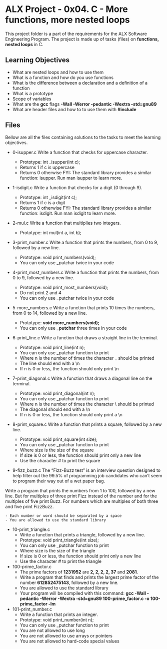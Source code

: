 
# ALX Project - 0x04. C - More functions, more nested loops

This project folder is a part of the requirements for the ALX Software Engineering Program.
The project is made up of tasks (files) on **functions, nested loops** in C.

## Learning Objectives

* What are nested loops and how to use them
* What is a function and how do you use functions
* What is the difference between a declaration and a definition of a function
* What is a prototype
* Scope of variables
* What are the **gcc** flags **-Wall -Werror -pedantic -Wextra -std=gnu89**
* What are header files and how to to use them with **#include**

## Files

Bellow are all the files containing solutions to the tasks to meet the learning objectives.

* 0-isupper.c
Write a function that checks for uppercase character.

	- Prototype: int _isupper(int c);
	- Returns 1 if c is uppercase
	- Returns 0 otherwise
FYI: The standard library provides a similar function: isupper. Run man isupper to learn more.
* 1-isdigit.c
Write a function that checks for a digit (0 through 9).

	- Prototype: int _isdigit(int c);
	- Returns 1 if c is a digit
	- Returns 0 otherwise
FYI: The standard library provides a similar function: isdigit. Run man isdigit to learn more.
* 2-mul.c
Write a function that multiplies two integers.

	- Prototype: int mul(int a, int b);
* 3-print_number.c
Write a function that prints the numbers, from 0 to 9, followed by a new line.

	- Prototype: void print_numbers(void);
	- You can only use _putchar twice in your code
* 4-print_most_numbers.c
Write a function that prints the numbers, from 0 to 9, followed by a new line.

	- Prototype: void print_most_numbers(void);
	- Do not print 2 and 4
	- You can only use _putchar twice in your code
* 5-more_numbers.c
Write a function that prints 10 times the numbers, from 0 to 14, followed by a new line.

	- Prototype: **void more_numbers(void);**
	- You can only use **_putchar** three times in your code
* 6-print_line.c
Write a function that draws a straight line in the terminal.

	- Prototype: void print_line(int n);
	- You can only use _putchar function to print
	- Where n is the number of times the character _ should be printed
	- The line should end with a \n
	- If n is 0 or less, the function should only print \n
* 7-print_diagonal.c
Write a function that draws a diagonal line on the terminal.

	- Prototype: void print_diagonal(int n);
	- You can only use _putchar function to print
	- Where n is the number of times the character \ should be printed
	- The diagonal should end with a \n
	- If n is 0 or less, the function should only print a \n
* 8-print_square.c
Write a function that prints a square, followed by a new line.

	- Prototype: void print_square(int size);
	- You can only use _putchar function to print
	- Where size is the size of the square
	- If size is 0 or less, the function should print only a new line
	- Use the character # to print the square
* 9-fizz_buzz.c
The “Fizz-Buzz test” is an interview question designed to help filter out the 99.5% of programming job candidates who can’t seem to program their way out of a wet paper bag.

Write a program that prints the numbers from 1 to 100, followed by a new line. But for multiples of three print Fizz instead of the number and for the multiples of five print Buzz. For numbers which are multiples of both three and five print FizzBuzz.

	- Each number or word should be separated by a space
	- You are allowed to use the standard library
* 10-print_triangle.c
	- Write a function that prints a triangle, followed by a new line.
	- Prototype: void print_triangle(int size);
	- You can only use _putchar function to print
	- Where size is the size of the triangle
	- If size is 0 or less, the function should print only a new line
	- Use the character # to print the triangle
* 100-prime_factor.c
	- The prime factors of **1231952** are **2, 2, 2, 2, 37** and **2081**.
	- Write a program that finds and prints the largest prime factor of the number **612852475143**, followed by a new line.
	- You are allowed to use the standard library
	- Your program will be compiled with this command: **gcc -Wall -pedantic -Werror -Wextra -std=gnu89 100-prime_factor.c -o 100-prime_factor -lm**
* 101-print_number.c
	- Write a function that prints an integer.
	- Prototype: void print_number(int n);
	- You can only use _putchar function to print
	- You are not allowed to use long
	- You are not allowed to use arrays or pointers
	- You are not allowed to hard-code special values
